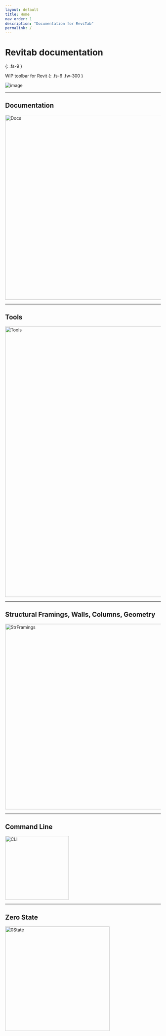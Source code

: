 ```yaml
---
layout: default
title: Home
nav_order: 1
description: "Documentation for ReviTab"
permalink: /
---
```


# Revitab documentation
{: .fs-9 }

WIP toolbar for Revit
{: .fs-6 .fw-300 }

![image](https://user-images.githubusercontent.com/27025848/160990246-d376e8cd-b8a3-4b4b-b5c7-de72a09704a3.png)

---

## Documentation
<img src="https://user-images.githubusercontent.com/27025848/161169121-58d85f10-16ed-46c7-9ecc-9d82976c1f98.png" alt="Docs" width="598"/>

---

## Tools
<img src="https://user-images.githubusercontent.com/27025848/161169145-a438a256-4c28-42c9-86a9-df168cd945e3.png" alt="Tools" width="875"/>

---

## Structural Framings, Walls, Columns, Geometry
<img src="https://user-images.githubusercontent.com/27025848/161169545-8b4210f0-8f2c-464c-8ff2-cec40efef923.png" alt="StrFramings" width="600"/>

---

## Command Line
<img src="https://user-images.githubusercontent.com/27025848/161181261-5fc09d44-a1a8-46fd-befb-645f9c067ba6.png" alt="CLI" width="206"/>

---

## Zero State
<img src="https://user-images.githubusercontent.com/27025848/161169848-0f945d9a-48cd-4e77-9400-ced3e69500c0.png" alt="0State" width="338"/>



